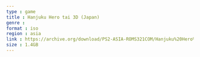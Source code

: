 ```yaml
---
type : game
title : Hanjuku Hero tai 3D (Japan)
genre : 
format : iso
region : asia
link : https://archive.org/download/PS2-ASIA-ROMS321COM/Hanjuku%20Hero%20tai%203D%20%28Japan%29.7z
size : 1.4GB
---
```

